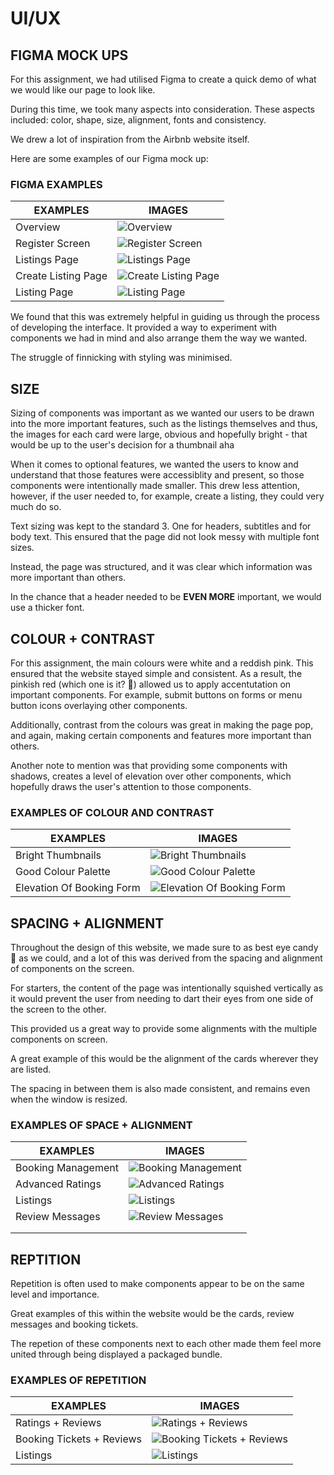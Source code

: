 # UI/UX

## FIGMA MOCK UPS

For this assignment, we had utilised Figma to create a quick demo of what we would like our page to look like.

During this time, we took many aspects into consideration. These aspects included: color, shape, size, alignment, fonts and consistency.

We drew a lot of inspiration from the Airbnb website itself.

Here are some examples of our Figma mock up:

### FIGMA EXAMPLES

| EXAMPLES            | IMAGES                                        |
| ------------------- | --------------------------------------------- |
| Overview            | ![Overview](./mdAssets/figma1.png)            |
| Register Screen     | ![Register Screen](./mdAssets/figma2.png)     |
| Listings Page       | ![Listings Page](./mdAssets/figma3.png)       |
| Create Listing Page | ![Create Listing Page](./mdAssets/figma4.png) |
| Listing Page        | ![Listing Page](./mdAssets/figma5.png)        |

We found that this was extremely helpful in guiding us through the process of developing the interface. It provided a way to experiment with components we had in mind and also arrange them the way we wanted.

The struggle of finnicking with styling was minimised.

## SIZE

Sizing of components was important as we wanted our users to be drawn into the more important features, such as the listings themselves and thus, the images for each card were large, obvious and hopefully bright - that would be up to the user's decision for a thumbnail aha

When it comes to optional features, we wanted the users to know and understand that those features were accessiblity and present, so those components were intentionally made smaller. This drew less attention, however, if the user needed to, for example, create a listing, they could very much do so.

Text sizing was kept to the standard 3. One for headers, subtitles and for body text. This ensured that the page did not look messy with multiple font sizes.

Instead, the page was structured, and it was clear which information was more important than others.

In the chance that a header needed to be **EVEN MORE** important, we would use a thicker font.

## COLOUR + CONTRAST

For this assignment, the main colours were white and a reddish pink. This ensured that the website stayed simple and consistent. As a result, the pinkish red (which one is it? 👀) allowed us to apply accentutation on important components. For example, submit buttons on forms or menu button icons overlaying other components.

Additionally, contrast from the colours was great in making the page pop, and again, making certain components and features more important than others.

Another note to mention was that providing some components with shadows, creates a level of elevation over other components, which hopefully draws the user's attention to those components.

### EXAMPLES OF COLOUR AND CONTRAST

| EXAMPLES                  | IMAGES                                              |
| ------------------------- | --------------------------------------------------- |
| Bright Thumbnails         | ![Bright Thumbnails](./mdAssets/page1.png)          |
| Good Colour Palette       | ![Good Colour Palette](./mdAssets/page9.png)        |
| Elevation Of Booking Form | ![Elevation Of Booking Form](./mdAssets/page10.png) |

## SPACING + ALIGNMENT

Throughout the design of this website, we made sure to as best eye candy 🍭 as we could, and a lot of this was derived from the spacing and alignment of components on the screen.

For starters, the content of the page was intentionally squished vertically as it would prevent the user from needing to dart their eyes from one side of the screen to the other.

This provided us a great way to provide some alignments with the multiple components on screen.

A great example of this would be the alignment of the cards wherever they are listed.

The spacing in between them is also made consistent, and remains even when the window is resized.

### EXAMPLES OF SPACE + ALIGNMENT

| EXAMPLES           | IMAGES                                      |
| ------------------ | ------------------------------------------- |
| Booking Management | ![Booking Management](./mdAssets/page3.png) |
| Advanced Ratings   | ![Advanced Ratings](./mdAssets/page5.png)   |
| Listings           | ![Listings](./mdAssets/page7.png)           |
| Review Messages    | ![Review Messages](./mdAssets/page11.png)   |
|                    |                                             |
|                    |                                             |

## REPTITION

Repetition is often used to make components appear to be on the same level and importance.

Great examples of this within the website would be the cards, review messages and booking tickets.

The repetion of these components next to each other made them feel more united through being displayed a packaged bundle.

### EXAMPLES OF REPETITION

| EXAMPLES                  | IMAGES                                             |
| ------------------------- | -------------------------------------------------- |
| Ratings + Reviews         | ![Ratings + Reviews](./mdAssets/page11.png)        |
| Booking Tickets + Reviews | ![Booking Tickets + Reviews](./mdAssets/page4.png) |
| Listings                  | ![Listings](./mdAssets/page8.png)                  |
